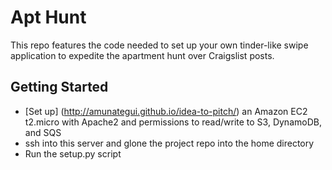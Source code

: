 # Apt Hunt 

This repo features the code needed to set up your own tinder-like swipe application to expedite the apartment hunt over Craigslist posts. 

## Getting Started
* [Set up] (http://amunategui.github.io/idea-to-pitch/) an Amazon EC2 t2.micro with Apache2 and permissions to read/write to S3, DynamoDB, and SQS
* ssh into this server and glone the project repo into the home directory
* Run the setup.py script


